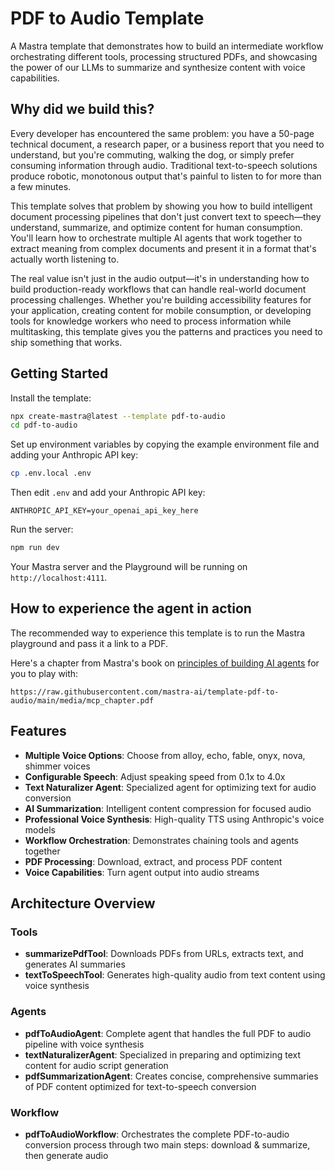 # PDF to Audio Template

A Mastra template that demonstrates how to build an intermediate workflow orchestrating different tools, processing structured PDFs, and showcasing the power of our LLMs to summarize and synthesize content with voice capabilities.

## Why did we build this?

Every developer has encountered the same problem: you have a 50-page technical document, a research paper, or a business report that you need to understand, but you're commuting, walking the dog, or simply prefer consuming information through audio. Traditional text-to-speech solutions produce robotic, monotonous output that's painful to listen to for more than a few minutes.

This template solves that problem by showing you how to build intelligent document processing pipelines that don't just convert text to speech—they understand, summarize, and optimize content for human consumption. You'll learn how to orchestrate multiple AI agents that work together to extract meaning from complex documents and present it in a format that's actually worth listening to.

The real value isn't just in the audio output—it's in understanding how to build production-ready workflows that can handle real-world document processing challenges. Whether you're building accessibility features for your application, creating content for mobile consumption, or developing tools for knowledge workers who need to process information while multitasking, this template gives you the patterns and practices you need to ship something that works.

## Getting Started

Install the template:

```bash
npx create-mastra@latest --template pdf-to-audio
cd pdf-to-audio
```

Set up environment variables by copying the example environment file and adding your Anthropic API key:

```bash
cp .env.local .env
```

Then edit `.env` and add your Anthropic API key:

```
ANTHROPIC_API_KEY=your_openai_api_key_here
```

Run the server:

```bash
npm run dev
```

Your Mastra server and the Playground will be running on `http://localhost:4111`.

## How to experience the agent in action

The recommended way to experience this template is to run the Mastra playground and pass it a link to a PDF.

Here's a chapter from Mastra's book on [principles of building AI agents](https://mastra.ai/book) for you to play with:

```
https://raw.githubusercontent.com/mastra-ai/template-pdf-to-audio/main/media/mcp_chapter.pdf
```

## Features

- **Multiple Voice Options**: Choose from alloy, echo, fable, onyx, nova, shimmer voices
- **Configurable Speech**: Adjust speaking speed from 0.1x to 4.0x
- **Text Naturalizer Agent**: Specialized agent for optimizing text for audio conversion
- **AI Summarization**: Intelligent content compression for focused audio
- **Professional Voice Synthesis**: High-quality TTS using Anthropic's voice models
- **Workflow Orchestration**: Demonstrates chaining tools and agents together
- **PDF Processing**: Download, extract, and process PDF content
- **Voice Capabilities**: Turn agent output into audio streams

## Architecture Overview

### Tools

- **summarizePdfTool**: Downloads PDFs from URLs, extracts text, and generates AI summaries
- **textToSpeechTool**: Generates high-quality audio from text content using voice synthesis

### Agents

- **pdfToAudioAgent**: Complete agent that handles the full PDF to audio pipeline with voice synthesis
- **textNaturalizerAgent**: Specialized in preparing and optimizing text content for audio script generation
- **pdfSummarizationAgent**: Creates concise, comprehensive summaries of PDF content optimized for text-to-speech conversion

### Workflow

- **pdfToAudioWorkflow**: Orchestrates the complete PDF-to-audio conversion process through two main steps: download & summarize, then generate audio
